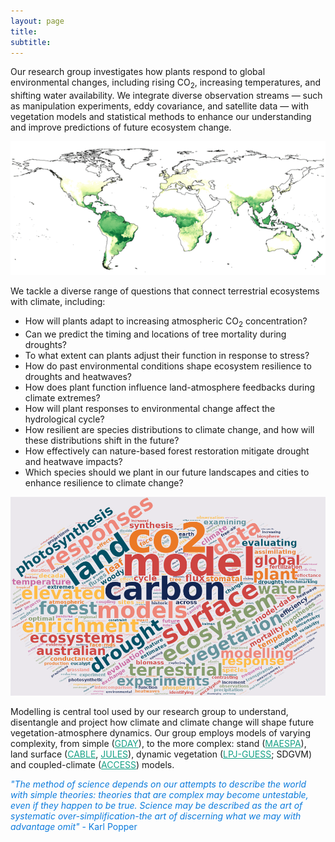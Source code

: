 ```yaml
---
layout: page
title:
subtitle:
---
```


Our research group investigates how plants respond to global environmental changes, including rising CO<sub>2</sub>, increasing temperatures, and shifting water availability. We integrate diverse observation streams — such as manipulation experiments, eddy covariance, and satellite data — with vegetation models and statistical methods to enhance our understanding and improve predictions of future ecosystem change.

<div class="floated_img">
<!-- <center><img src="assets/img/aus_ndvi.gif" alt="Aus NDVI" ></center> -->
<center><img src="assets/img/cable_gpp_animation.gif" alt="CABLE GPP" ></center>
</div>

We tackle a diverse range of questions that connect terrestrial ecosystems with climate, including:

- How will plants adapt to increasing atmospheric CO<sub>2</sub> concentration?
- Can we predict the timing and locations of tree mortality during droughts?
- To what extent can plants adjust their function in response to stress?
- How do past environmental conditions shape ecosystem resilience to droughts and heatwaves?
- How does plant function influence land-atmosphere feedbacks during climate extremes?
- How will plant responses to environmental change affect the hydrological cycle?
- How resilient are species distributions to climate change, and how will these distributions shift in the future?
- How effectively can nature-based forest restoration mitigate drought and heatwave impacts?
- Which species should we plant in our future landscapes and cities to enhance resilience to climate change?

<div class="floated_img">
<img src="assets/img/wordcloud.png" alt="Some image" >
</div>

<p> Modelling is central tool used by our research group to understand, disentangle and project how climate and climate change will shape future vegetation-atmosphere dynamics. Our group employs models of varying complexity, from simple (<a href="https://github.com/mdekauwe/GDAY" style="color:#16a085">GDAY</a>), to the more complex: stand (<a href="http://maespa.github.io/" style="color:#16a085;">MAESPA</a>), land surface (<a href="https://trac.nci.org.au/trac/cable/wiki" style="color:#16a085;">CABLE</a>, <a href="https://jules.jchmr.org/" style="color:#16a085;">JULES</a>), dynamic vegetation (<a href="http://iis4.nateko.lu.se/lpj-guess/" style="color:#16a085;">LPJ-GUESS</a>; SDGVM) and coupled-climate (<a href="https://www.csiro.au/en/Research/OandA/Areas/Assessing-our-climate/CAWCR/ACCESS" style="color:#16a085;">ACCESS</a>) models. </p>


 <span style="color: #0C7BDC;"><i>"The method of science depends on our attempts to describe the world with simple theories: theories that are complex may become untestable, even if they happen to be true. Science may be described as the art of systematic over-simplification-the art of discerning what we may with advantage omit" </i> - Karl Popper</span>



<!-- Global site tag (gtag.js) - Google Analytics -->
<script async src="https://www.googletagmanager.com/gtag/js?id=UA-45662310-1"></script>
<script>
  window.dataLayer = window.dataLayer || [];
  function gtag(){dataLayer.push(arguments);}
  gtag('js', new Date());

  gtag('config', 'UA-45662310-1');
</script>

